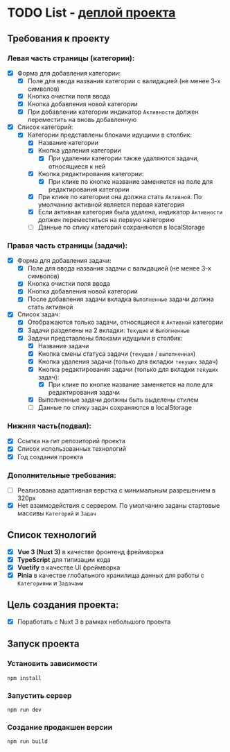 # TODO List - [деплой проекта](https://jelbydev.github.io/TODO/#/)

## Требования к проекту

### Левая часть страницы (категории):

- [x] Форма для добавления категории:
  - [x] Поле для ввода названия категории с валидацией (не менее 3-х символов)
  - [x] Кнопка очистки поля ввода
  - [x] Кнопка добавления новой категории
  - [x] При добавлении категории индикатор `Активности` должен переместить на вновь добавленную
- [x] Список категорий:
  - [x] Категории представлены блоками идущими в столбик:
    - [x] Название категории
    - [x] Кнопка удаления категории
      - [x] При удалении категории также удаляются задачи, относящиеся к ней
    - [x] Кнопка редактирования категории:
      - [x] При клике по кнопке название заменяется на поле для редактирования категории
    - [x] При клике по категории она должна стать `Активной`. По умолчанию активной является первая категория
    - [x] Если активная категория была удалена, индикатор `Активности` должен переместиться на первую категорию
    - [ ] Данные по спику категорий сохраняются в localStorage

### Правая часть страницы (задачи):

- [x] Форма для добавления задачи:
  - [x] Поле для ввода названия задачи с валидацией (не менее 3-х символов)
  - [x] Кнопка очистки поля ввода
  - [x] Кнопка добавления новой категории
  - [x] После добавления задачи вкладка `Выполненные` задачи должна стать активной
- [x] Список задач:
  - [x] Отображаются только задачи, относящиеся к `Активной` категории
  - [x] Задачи разделены на 2 вкладки: `Текущие` и `Выполненные`
  - [x] Задачи представлены блоками идущими в столбик:
    - [x] Название задачи
    - [x] Кнопка смены статуса задачи (`текущая` / `выполненная`)
    - [x] Кнопка удаления задачи (только для вкладки `текущих` задач)
    - [x] Кнопка редактирования задачи (только для вкладки `текущих` задач):
      - [x] При клике по кнопке название заменяется на поле для редактирования задачи
    - [x] Выполненные задачи должны быть выделены стилем
    - [ ] Данные по спику задач сохраняются в localStorage

### Нижняя часть(подвал):

- [x] Ссылка на гит репозиторий проекта
- [x] Список использованных технологий
- [x] Год создания проекта

### Дополнительные требования:

- [ ] Реализована адаптивная верстка с минимальным разрешением в 320px
- [x] Нет взаимодействия с сервером. По умолчанию заданы стартовые массивы `Категорий` и `Задач`

## Список технологий

- [x] **Vue 3 (Nuxt 3)** в качестве фронтенд фреймворка
- [x] **TypeScript** для типизации кода
- [x] **Vuetify** в качестве UI фреймворка
- [x] **Pinia** в качестве глобального хранилища данных для работы с `Категориями` и `Задачами`

## Цель создания проекта:

- [x] Поработать с Nuxt 3 в рамках небольшого проекта

## Запуск проекта

### Установить зависимости

```
npm install
```

### Запустить сервер

```
npm run dev
```

### Создание продакшен версии

```
npm run build
```
